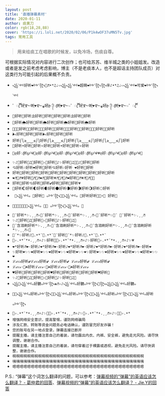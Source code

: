 ```yaml
---
layout: post
title: '直播弹幕素材'
date: 2020-01-11
author: 痰黄刀
color: rgb(18,28,88)
cover: 'https://i.loli.net/2020/02/06/P1k4wOF37uMN5Tv.jpg'
tags: 常用工具
---
```


> 用来给痰工在唱歌的时候发，以免冷场，伤痰自尊。

可根据实际情况对内容进行二次创作；也可给苏苏、维半城之类的小姐姐发。改造或者是发之前考虑考虑影响，博主（不是老痰本人，也不是超话主持团队成员）对这类行为可能引起的后果概不负责。

* `꧁༺好听❤༻꧂💮♬•*♫♩✧꧁꧁༺❤超萌❤༻꧂꧂🏵️♪•*♫♩✧꧁༺❤可爱❤༻꧂༺`
* `゜ꦿ໊ོ好҈࿐听҈❤࿐ﻬ好҉ღ᭄ꦿ听҉❤࿐☆゜ꦿ໊ོ好҈࿐听҈❤࿐ﻬ好҉ღ᭄ꦿ听҉❤࿐☆゜ꦿ໊ོ`
* `🌴好听🥥好听⛱好听🍉好听🌴好听🥥好听⛱好听🍉好听`
* `🌄好听🌦好听🌄好听🌦好听🌄好听🌦好听🌄好听🌦好听`
* ​​`👩🏻‍🦱好听💅🏻好听👩🏻‍🦱好听💅🏻好听👩🏻‍🦱好听💅🏻好听👩🏻‍🦱好听💅🏻好听`
* `🌬好听💨好听🍃好听🌬好听💨好听🍃好听`
* `好听⎛⎝≥⏝⏝≤⎠⎞好听⎛⎝≥⏝⏝≤⎠⎞好听⎛⎝≥⏝⏝≤⎠⎞好听⎛⎝≥⏝⏝≤⎠⎞好听`
* `🎐好听☀好听🌴好听⭐好听🎐好听☀好听🌴好听⭐好听`
* `💖ღ好ꦿ听℘༄💞ღ好ꦿ听℘༄💙ღ好ꦿ听℘༄💛ღ好ꦿ听℘༄💗ღ好ꦿ听℘༄💜ღ好ꦿ听℘༄💓`
* `✨♪🎉好听🎊♫🍭好听🍭✧🌈好听🌈♪✨好听🎉♫🎊✨♪🎉好听🎊好听`
* `💘好听🎶好听❤好听🎼好听💘好听🎶好听 ❤好听🎼好听`
* `好听🌈好听🌈好听🌈好听🌈好听🌈好听🌈好听🌈好听🌈好听🌈好听🌈好听`
* `❤️♬💛♬💗好听💙♬💚♬❤️♬💛好听💗♬💙♬💚♬❤️好听💛♬💗♬💙♬💚🌺`
* `好听💖好听💘好听💞好听💕好听💙好听💛好听💗`
* `🌙好听🌔好听🌓好听🌒好听🌑好听🌘好听🌗好听🌖好听🌕好听`
* ` 🌺꧁༺๑ 💖好听💖 ๑༻꧂🌺🌺꧁༺๑ 💖好听好听🌸🌺⚡️💐 好听🌸`
* `💝🎵💛💗💟💝🌺꧁༺๑ 💖💖 ๑༻꧂🌺꧁༺๑ 💖`
* `🍭¨好听*✨.¸¸♬✧🍭¨好听*✨.¸¸♬✧🍭¨好听*✨.¸¸♬✧🍭¨好听*✨🍭¨ 🍭¨好听*✨.¸¸♬`
* `✨♪🎉好听🎊♫🦄好听🌈✧🦄好听🌈♪✨好听🎉♫🎊`
* `🍭¨含泪刷好听*✨.¸¸♬✧🍭¨含泪刷好听*✨.¸¸♬✧🍭¨含泪刷好听*✨.¸¸♬✧🍭¨含泪刷好听*✨.¸¸♬✧🍭`
* `💖¨*✨好听♪🌙.•*¨💞.•*¨💖¨好听💖¨*✨好听♪🌙.•*¨💞.•*¨`
* `🌙✧.•*¨*•.¸¸♬⭐♪✨好听💖🌙✧.•*¨*•.¸¸♬⭐♪✨好听🌙✧.•*¨*•.¸¸♬⭐♪✨💗`
* `❤*好听♬❤·好听♪❤*好听♬❤·好听♪❤*好听♬❤·好听♪❤*好听♬❤·好听♪❤*好听♬❤·好听❤`
* `✨好听❤✨✨❤好听❤✨✨❤好听❤✨✨❤好听❤✨✨❤✨好听❤✨✨❤好听❤✨✨❤好听❤✨✨❤好听❤✨✨❤`
* `ℒℴѵℯ好听💕ℒℴѵℯ好听💕 ℒℴѵℯ好听💕 ℒℴѵℯ好听💕 ℒℴѵℯ好听💕`
* `ℒℴѵℯ·🎐☘好听ℒℴѵℯ·🎐☘好听ℒℴѵℯ·🎐☘好听ℒℴѵℯ`
* `♥️好听💙好听💚好听💜好听♥️好听💙好听💙好听💚好听💜好听♥️好听💙`
* `✨♪🎉好听🎊♫🎠好听🎠✧🎡好听🎡♪✨好听🎉♫🎊`
* `꧁🌺꧁༺๑好聽๑༻꧂❀♬✧♪꧁༺๑好聽๑༻꧂🌸꧂꧁🌺꧁༺๑好聽๑`
* `🎀🎀꧁༺๑好听๑༻꧂🎀🎀꧁༺๑好听๑༻꧂🎀🎀꧁༺๑好听๑༻꧂🎀🎀꧁༺๑好听๑༻꧂`
* `🌙✧.•*¨*•.¸¸♬⭐♪✨💖🌙✧.•*¨*•.¸¸♬⭐♪✨🌙✧.•*¨*•.¸¸♬⭐♪✨💖🌙✧.•*`
* `增强网络安全意识，提高警惕，谨防网络骗局`
* `涉及汇款、转账等资金问题务必电话确认，谨防冒充好友诈骗！`
* `您的账号在另一地点登录，弹幕连接已断开`
* `提醒主播，请主播注意自己的着装，请勿露出内衣、内裤、安全裤，避免走光风险。请尽快调整，谢谢合作。`
* `提醒主播，请主播注意自己的着装，请勿穿着过于裸露或透视，避免走光风险。请尽快调整，谢谢合作。`
* `啊啊啊啊啊啊啊啊啊啊啊啊啊啊啊啊啊啊啊啊啊啊啊啊啊啊啊啊啊啊啊啊啊啊啊啊`
* `咦咦咦咦咦咦咦咦咦咦咦咦咦咦咦咦咦咦咦咦咦咦咦咦咦咦咦咦咦咦咦咦咦咦咦咦`
* `嗯嗯嗯嗯嗯嗯嗯嗯嗯嗯嗯嗯嗯嗯嗯嗯嗯嗯嗯嗯嗯嗯嗯嗯嗯嗯嗯嗯嗯嗯嗯嗯嗯嗯嗯嗯`

P.S.: “弹幕”这个词怎么翻译的问题，可以参考：[弹幕视频的“弹幕”的英语应该怎么翻译？ - 葛仲君的回答](https://www.zhihu.com/question/25948329/answer/329679482)、[弹幕视频的“弹幕”的英语应该怎么翻译？ - Jie.Y的回答](https://www.zhihu.com/question/25948329/answer/687950814)
